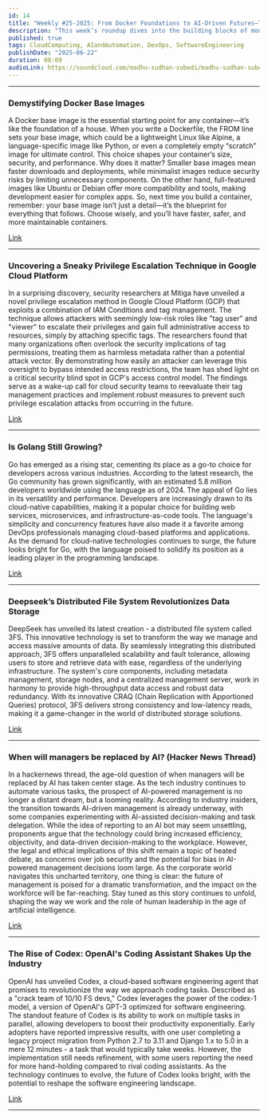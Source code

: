 ```yaml
---
id: 14
title: "Weekly #25-2025: From Docker Foundations to AI-Driven Futures—The Latest in Cloud, Coding, and Beyond"
description: "This week’s roundup dives into the building blocks of modern tech: we demystify Docker base images and spotlight a newly discovered privilege escalation technique in Google Cloud Platform that’s changing how we think about security. We explore Go’s surging popularity in the developer world, DeepSeek’s game-changing distributed file system, and the ongoing debate about when—if ever—AI will replace human managers. Finally, we look at OpenAI’s Codex, the coding assistant that’s redefining what’s possible in software engineering. Stay tuned for insights at the intersection of containers, cloud, AI, and the future of work!"
published: true
tags: CloudComputing, AIandAutomation, DevOps, SoftwareEngineering
publishDate: "2025-06-22"
duration: 08:09
audioLink: https://soundcloud.com/madhu-sudhan-subedi/madhu-sudhan-subedi-tech-weekly-fourteen-episode
---
```


---

### **Demystifying Docker Base Images**

A Docker base image is the essential starting point for any container—it’s like the foundation of a house. When you write a Dockerfile, the FROM line sets your base image, which could be a lightweight Linux like Alpine, a language-specific image like Python, or even a completely empty “scratch” image for ultimate control. This choice shapes your container’s size, security, and performance.
Why does it matter? Smaller base images mean faster downloads and deployments, while minimalist images reduce security risks by limiting unnecessary components. On the other hand, full-featured images like Ubuntu or Debian offer more compatibility and tools, making development easier for complex apps.
So, next time you build a container, remember: your base image isn’t just a detail—it’s the blueprint for everything that follows. Choose wisely, and you’ll have faster, safer, and more maintainable containers.

[Link](https://dzone.com/articles/docker-base-images-demystified)

---

### **Uncovering a Sneaky Privilege Escalation Technique in Google Cloud Platform**

In a surprising discovery, security researchers at Mitiga have unveiled a novel privilege escalation method in Google Cloud Platform (GCP) that exploits a combination of IAM Conditions and tag management. The technique allows attackers with seemingly low-risk roles like "tag user" and "viewer" to escalate their privileges and gain full administrative access to resources, simply by attaching specific tags.
The researchers found that many organizations often overlook the security implications of tag permissions, treating them as harmless metadata rather than a potential attack vector. By demonstrating how easily an attacker can leverage this oversight to bypass intended access restrictions, the team has shed light on a critical security blind spot in GCP's access control model. The findings serve as a wake-up call for cloud security teams to reevaluate their tag management practices and implement robust measures to prevent such privilege escalation attacks from occurring in the future.

[Link](https://www.mitiga.io/blog/tag-your-way-in-new-privilege-escalation-technique-in-gcp)

---

### **Is Golang Still Growing?**

Go has emerged as a rising star, cementing its place as a go-to choice for developers across various industries. According to the latest research, the Go community has grown significantly, with an estimated 5.8 million developers worldwide using the language as of 2024.
The appeal of Go lies in its versatility and performance. Developers are increasingly drawn to its cloud-native capabilities, making it a popular choice for building web services, microservices, and infrastructure-as-code tools. The language's simplicity and concurrency features have also made it a favorite among DevOps professionals managing cloud-based platforms and applications. As the demand for cloud-native technologies continues to surge, the future looks bright for Go, with the language poised to solidify its position as a leading player in the programming landscape.

[Link](https://blog.jetbrains.com/research/2025/04/is-golang-still-growing-go-language-popularity-trends-in-2024)

---

### **Deepseek’s Distributed File System Revolutionizes Data Storage**

DeepSeek has unveiled its latest creation - a distributed file system called 3FS. This innovative technology is set to transform the way we manage and access massive amounts of data.
By seamlessly integrating this distributed approach, 3FS offers unparalleled scalability and fault tolerance, allowing users to store and retrieve data with ease, regardless of the underlying infrastructure.
The system's core components, including metadata management, storage nodes, and a centralized management server, work in harmony to provide high-throughput data access and robust data redundancy. With its innovative CRAQ (Chain Replication with Apportioned Queries) protocol, 3FS delivers strong consistency and low-latency reads, making it a game-changer in the world of distributed storage solutions.

[Link](https://maknee.github.io/blog/2025/3FS-Performance-Journal-1/)

---

### **When will managers be replaced by AI? (Hacker News Thread)**

In a hackernews thread, the age-old question of when managers will be replaced by AI has taken center stage. As the tech industry continues to automate various tasks, the prospect of AI-powered management is no longer a distant dream, but a looming reality.
According to industry insiders, the transition towards AI-driven management is already underway, with some companies experimenting with AI-assisted decision-making and task delegation. While the idea of reporting to an AI bot may seem unsettling, proponents argue that the technology could bring increased efficiency, objectivity, and data-driven decision-making to the workplace. However, the legal and ethical implications of this shift remain a topic of heated debate, as concerns over job security and the potential for bias in AI-powered management decisions loom large.
As the corporate world navigates this uncharted territory, one thing is clear: the future of management is poised for a dramatic transformation, and the impact on the workforce will be far-reaching. Stay tuned as this story continues to unfold, shaping the way we work and the role of human leadership in the age of artificial intelligence.

[Link](https://news.ycombinator.com/item?id=44037195)

---

### **The Rise of Codex: OpenAI's Coding Assistant Shakes Up the Industry**

OpenAI has unveiled Codex, a cloud-based software engineering agent that promises to revolutionize the way we approach coding tasks. Described as a "crack team of 10/10 FS devs," Codex leverages the power of the codex-1 model, a version of OpenAI's GPT-3 optimized for software engineering.
The standout feature of Codex is its ability to work on multiple tasks in parallel, allowing developers to boost their productivity exponentially. Early adopters have reported impressive results, with one user completing a legacy project migration from Python 2.7 to 3.11 and Django 1.x to 5.0 in a mere 12 minutes - a task that would typically take weeks. However, the implementation still needs refinement, with some users reporting the need for more hand-holding compared to rival coding assistants. As the technology continues to evolve, the future of Codex looks bright, with the potential to reshape the software engineering landscape.

[Link](https://www.lesswrong.com/posts/z8FWLLjLHtKBENMi9/the-codex-of-ultimate-vibing)

---
